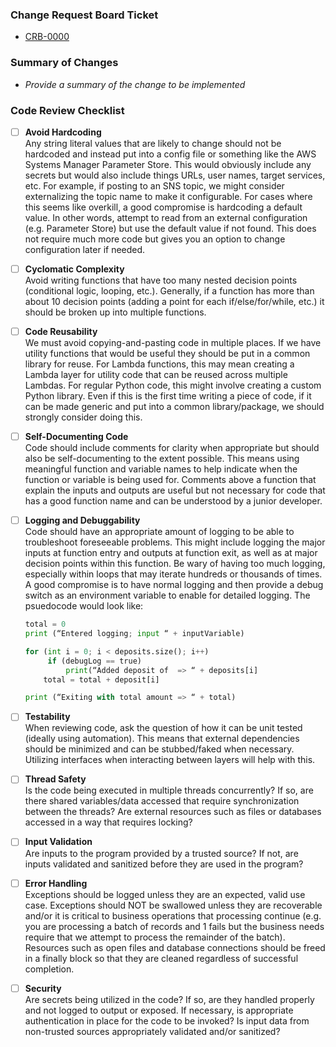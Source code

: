 ### Change Request Board Ticket
- [CRB-0000](https://securedatacommons.atlassian.net/browse/CRB-0000)

### Summary of Changes
- _Provide a summary of the change to be implemented_

### Code Review Checklist
- [ ] **Avoid Hardcoding**  
Any string literal values that are likely to change should not be hardcoded and instead put into a config file or something like the AWS Systems Manager Parameter Store.   This would obviously include any secrets but would also include things URLs, user names, target services, etc.   For example, if posting to an SNS topic, we might consider externalizing the topic name to make it configurable.
For cases where this seems like overkill, a good compromise is hardcoding a default value.   In other words, attempt to read from an external configuration (e.g. Parameter Store) but use the default value if not found.   This does not require much more code but gives you an option to change configuration later if needed.

- [ ] **Cyclomatic Complexity**  
Avoid writing functions that have too many nested decision points (conditional logic, looping, etc.).   Generally, if a function has more than about 10 decision points (adding a point for each if/else/for/while, etc.) it should be broken up into multiple functions.  

- [ ] **Code Reusability**  
We must avoid copying-and-pasting code in multiple places.   If we have utility functions that would be useful they should be put in a common library for reuse.   For Lambda functions, this may mean creating a Lambda layer for utility code that can be reused across multiple Lambdas.   For regular Python code, this might involve creating a custom Python library.    Even if this is the first time writing a piece of code, if it can be made generic and put into a common library/package, we should strongly consider doing this. 

- [ ] **Self-Documenting Code**  
Code should include comments for clarity when appropriate but should also be self-documenting to the extent possible.   This means using meaningful function and variable names to help indicate when the function or variable is being used for.   Comments above a function that explain the inputs and outputs are useful but not necessary for code that has a good function name and can be understood by a junior developer.

- [ ] **Logging and Debuggability**  
Code should have an appropriate amount of logging to be able to troubleshoot foreseeable problems.   This might include logging the major inputs at function entry and outputs at function exit, as well as at major decision points within this function.   Be wary of having too much logging, especially within loops that may iterate hundreds or thousands of times.   A good compromise is to have normal logging and then provide a debug switch as an environment variable to enable for detailed logging.  The psuedocode would look like: 
  ```python
  total = 0
  print (“Entered logging; input “ + inputVariable)
  
  for (int i = 0; i < deposits.size(); i++)
       if (debugLog == true)
           print(“Added deposit of  => “ + deposits[i]
      total = total + deposit[i]
  
  print (“Exiting with total amount => “ + total)
  ```

- [ ] **Testability**  
When reviewing code, ask the question of how it can be unit tested (ideally using automation).   This means that external dependencies should be minimized and can be stubbed/faked when necessary.   Utilizing interfaces when interacting between layers will help with this.

- [ ] **Thread Safety**  
Is the code being executed in multiple threads concurrently?   If so, are there shared variables/data accessed that require synchronization between the threads?    Are external resources such as files or databases accessed in a way that requires locking?

- [ ] **Input Validation**  
Are inputs to the program provided by a trusted source?   If not, are inputs validated and sanitized before they are used in the program?

- [ ] **Error Handling**  
Exceptions should be logged unless they are an expected, valid use case.    Exceptions should NOT be swallowed unless they are recoverable and/or it is critical to business operations that processing continue (e.g. you are processing a batch of records and 1 fails but the business needs require that we attempt to process the remainder of the batch).
Resources such as open files and database connections should be freed in a finally block so that they are cleaned regardless of successful completion.

- [ ] **Security**  
Are secrets being utilized in the code?   If so, are they handled properly and not logged to output or exposed.  If necessary, is appropriate authentication in place for the code to be invoked?   Is input data from non-trusted sources appropriately validated and/or sanitized?
